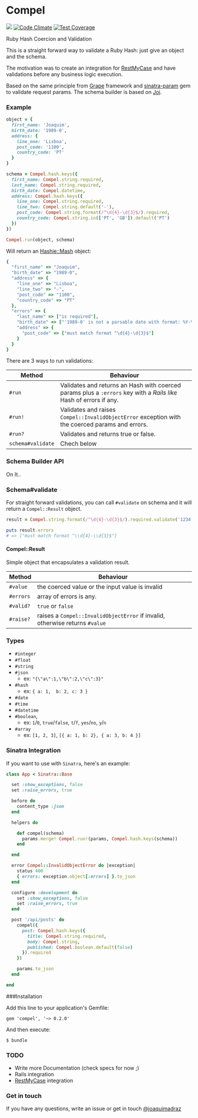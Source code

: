 Compel
==========================
![](https://travis-ci.org/joaquimadraz/compel.svg)
[![Code Climate](https://codeclimate.com/github/joaquimadraz/compel/badges/gpa.svg)](https://codeclimate.com/github/joaquimadraz/compel)
[![Test Coverage](https://codeclimate.com/github/joaquimadraz/compel/badges/coverage.svg)](https://codeclimate.com/github/joaquimadraz/compel/coverage)

Ruby Hash Coercion and Validation

This is a straight forward way to validate a Ruby Hash: just give an object and the schema.

The motivation was to create an integration for [RestMyCase](https://github.com/goncalvesjoao/rest_my_case) and have validations before any business logic execution.

Based on the same principle from [Grape](https://github.com/ruby-grape/grape) framework and [sinatra-param](https://github.com/mattt/sinatra-param) gem to validate request params. The schema builder is based on [Joi](https://github.com/hapijs/joi).

### Example

```ruby
object = {
  first_name: 'Joaquim',
  birth_date: '1989-0',
  address: {
    line_one: 'Lisboa',
    post_code: '1100',
    country_code: 'PT'
  }
}

schema = Compel.hash.keys({
  first_name: Compel.string.required,
  last_name: Compel.string.required,
  birth_date: Compel.datetime,
  address: Compel.hash.keys({
    line_one: Compel.string.required,
    line_two: Compel.string.default('-'),
    post_code: Compel.string.format(/^\d{4}-\d{3}$/).required,
    country_code: Compel.string.in(['PT', 'GB']).default('PT')
  })
})

Compel.run(object, schema)
```

Will return an [Hashie::Mash](https://github.com/intridea/hashie) object:

```ruby
{
  "first_name" => "Joaquim",
  "birth_date" => "1989-0",
  "address" => {
    "line_one" => "Lisboa",
    "line_two" => "-",
    "post_code" => "1100",
    "country_code" => "PT"
  },
  "errors" => {
    "last_name" => ["is required"],
    "birth_date" => ["'1989-0' is not a parsable date with format: %Y-%m-%d"],
    "address" => {
      "post_code" => ["must match format ^\d{4}-\d{3}$"]
    }
  }
}
```

There are 3 ways to run validations:

Method  | Behaviour
------------- | -------------
`#run`  | Validates and returns an Hash with coerced params plus a `:errors` key with a _Rails like_ Hash of errors if any.
`#run!` | Validates and raises `Compel::InvalidObjectError` exception with the coerced params and errors.
`#run?` | Validates and returns true or false.
`schema#validate` | Chech below

### Schema Builder API

On It..

### Schema#validate

For straight forward validations, you can call `#validate` on schema and it will return a `Compel::Result` object.

```ruby
result = Compel.string.format(/^\d{4}-\d{3}$/).required.validate('1234')

puts result.errors
# => ["must match format ^\\d{4}-\\d{3}$"]
```

#### Compel::Result

Simple object that encapsulates a validation result.

Method  | Behaviour
------------- | -------------
`#value`  | the coerced value or the input value is invalid
`#errors` | array of errors is any.
`#valid?` | `true` or `false`
`#raise?` | raises a `Compel::InvalidObjectError` if invalid, otherwise returns `#value`

### Types

- `#integer`
- `#float`
- `#string`
- `#json`
  - ex: `"{\"a\":1,\"b\":2,\"c\":3}"`
- `#hash`
  - ex: `{ a: 1,  b: 2, c: 3 }`
- `#date`
- `#time`
- `#datetime`
- `#boolean`,
  - ex: `1`/`0`, `true`/`false`, `t`/`f`, `yes`/`no`, `y`/`n`
- `#array`
  - ex: `[1, 2, 3]`, `[{ a: 1, b: 2}, { a: 3, b: 4 }]`

### Sinatra Integration

If you want to use with `Sinatra`, here's an example:

```ruby
class App < Sinatra::Base

  set :show_exceptions, false
  set :raise_errors, true

  before do
    content_type :json
  end

  helpers do

    def compel(schema)
      params.merge! Compel.run!(params, Compel.hash.keys(schema))
    end

  end

  error Compel::InvalidObjectError do |exception|
    status 400
    { errors: exception.object[:errors] }.to_json
  end

  configure :development do
    set :show_exceptions, false
    set :raise_errors, true
  end

  post '/api/posts' do
    compel({
      post: Compel.hash.keys({
        title: Compel.string.required,
        body: Compel.string,
        published: Compel.boolean.default(false)
      }).required
    })

    params.to_json
  end

end
```
###Installation

Add this line to your application's Gemfile:

    gem 'compel', '~> 0.2.0'

And then execute:

    $ bundle

### TODO

- Write more Documentation (check specs for now ;)
- Rails integration
- [RestMyCase](https://github.com/goncalvesjoao/rest_my_case) integration


### Get in touch
If you have any questions, write an issue or get in touch [@joaquimadraz](https://twitter.com/joaquimadraz)

